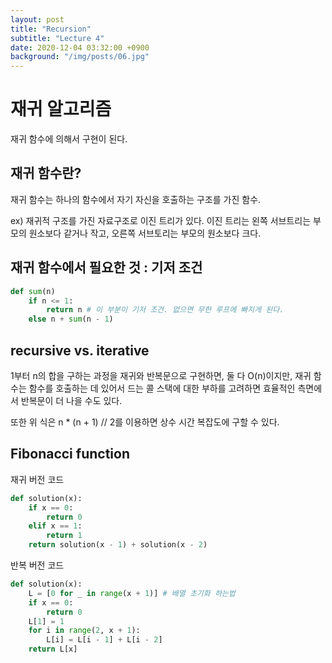 ```yaml
---
layout: post
title: "Recursion"
subtitle: "Lecture 4"
date: 2020-12-04 03:32:00 +0900
background: "/img/posts/06.jpg"
---
```


# 재귀 알고리즘

재귀 함수에 의해서 구현이 된다.

## 재귀 함수란?

재귀 함수는 하나의 함수에서 자기 자신을 호출하는 구조를 가진 함수.

ex) 재귀적 구조를 가진 자료구조로 이진 트리가 있다. 이진 트리는 왼쪽 서브트리는 부모의 원소보다 같거나 작고, 오른쪽 서브토리는 부모의 원소보다 크다.

## 재귀 함수에서 필요한 것 : 기저 조건

```python
def sum(n)
    if n <= 1:
        return n # 이 부분이 기저 조건. 없으면 무한 루프에 빠지게 된다.
    else n + sum(n - 1)
```

## recursive vs. iterative

1부터 n의 합을 구하는 과정을 재귀와 반복문으로 구현하면, 둘 다 O(n)이지만, 재귀 함수는 함수를 호출하는 데 있어서 드는 콜 스택에 대한 부하를 고려하면 효율적인 측면에서 반복문이 더 나을 수도 있다.

또한 위 식은 n \* (n + 1) // 2를 이용하면 상수 시간 복잡도에 구할 수 있다.

## Fibonacci function

재귀 버전 코드

```python
def solution(x):
    if x == 0:
        return 0
    elif x == 1:
        return 1
    return solution(x - 1) + solution(x - 2)
```

반복 버전 코드

```python
def solution(x):
    L = [0 for _ in range(x + 1)] # 배열 초기화 하는법
    if x == 0:
        return 0
    L[1] = 1
    for i in range(2, x + 1):
        L[i] = L[i - 1] + L[i - 2]
    return L[x]
```

